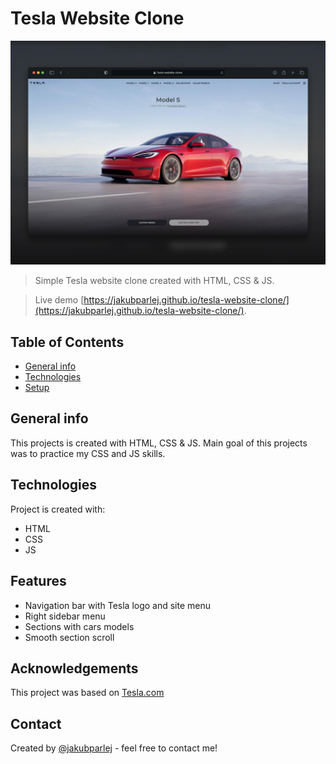 # Tesla Website Clone

![Screenshot](./images/tesla-website-clone.jpg)

> Simple Tesla website clone created with HTML, CSS & JS.

> Live demo [https://jakubparlej.github.io/tesla-website-clone/](https://jakubparlej.github.io/tesla-website-clone/).

## Table of Contents

- [General info](#general-info)
- [Technologies](#technologies)
- [Setup](#setup)

## General info

This projects is created with HTML, CSS & JS. Main goal of this projects was to practice my CSS and JS skills. 

## Technologies

Project is created with:

- HTML
- CSS
- JS

## Features

- Navigation bar with Tesla logo and site menu
- Right sidebar menu
- Sections with cars models
- Smooth section scroll

## Acknowledgements

This project was based on [Tesla.com](https://www.tesla.com)

## Contact

Created by [@jakubparlej](https://jprojects.pl) - feel free to contact me!

